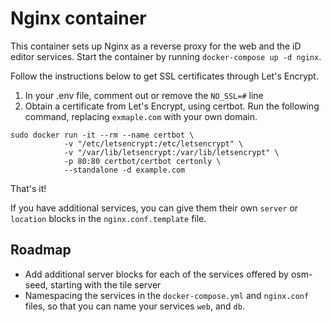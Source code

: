# Nginx container

This container sets up Nginx as a reverse proxy for the web and the iD editor services. Start the container by running `docker-compose up -d nginx`. 

Follow the instructions below to get SSL certificates through Let's Encrypt.

1. In your .env file, comment out or remove the `NO_SSL=#` line
2. Obtain a certificate from Let's Encrypt, using certbot. Run the following command, replacing `exmaple.com` with your own domain.

```
sudo docker run -it --rm --name certbot \
            -v "/etc/letsencrypt:/etc/letsencrypt" \
            -v "/var/lib/letsencrypt:/var/lib/letsencrypt" \
            -p 80:80 certbot/certbot certonly \
            --standalone -d example.com
```

That's it!

If you have additional services, you can give them their own `server` or `location` blocks in the `nginx.conf.template` file. 

## Roadmap

- Add additional server blocks for each of the services offered by osm-seed, starting with the tile server 
- Namespacing the services in the `docker-compose.yml` and `nginx.conf` files, so that you can name your services `web`, and `db`.  